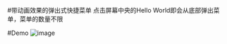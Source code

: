 #带动画效果的弹出式快捷菜单
点击屏幕中央的Hello World即会从底部弹出菜单，菜单的数量不限

#Demo
![image](http://github.com/fangdawei/AnimMenu/images/demo.gif)



